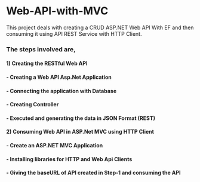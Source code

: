 # Web-API-with-MVC

This project deals with creating a CRUD ASP.NET Web API With EF and then consuming it using API REST Service with HTTP Client.

### The steps involved are,
#### 1) Creating the RESTful Web API
 #### - Creating a Web API Asp.Net Application
 #### - Connecting the application with Database
 #### - Creating Controller
 #### - Executed and generating the data in JSON Format (REST)
 
#### 2) Consuming Web API in ASP.Net MVC using HTTP Client
 #### - Create an ASP.NET MVC Application
 #### - Installing libraries for HTTP and Web Api Clients
 #### - Giving the baseURL of API created in Step-1 and consuming the API

